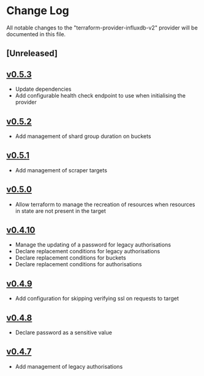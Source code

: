 # Change Log

All notable changes to the "terraform-provider-influxdb-v2" provider will be documented in this file.

## [Unreleased]

## [v0.5.3](https://github.com/slcp/stryker-runner/compare/v0.5.2...v0.5.3)

- Update dependencies
- Add configurable health check endpoint to use when initialising the provider

## [v0.5.2](https://github.com/slcp/stryker-runner/compare/v0.5.1...v0.5.2)

- Add management of shard group duration on buckets

## [v0.5.1](https://github.com/slcp/stryker-runner/compare/v0.5.0...v0.5.1)

- Add management of scraper targets

## [v0.5.0](https://github.com/slcp/stryker-runner/compare/v0.4.11...v0.5.0)

- Allow terraform to manage the recreation of resources when resources in state are not present in the target

## [v0.4.10](https://github.com/slcp/stryker-runner/compare/v0.4.9...v0.4.10)

- Manage the updating of a password for legacy authorisations
- Declare replacement conditions for legacy authorisations
- Declare replacement conditions for buckets
- Declare replacement conditions for authorisations

## [v0.4.9](https://github.com/slcp/stryker-runner/compare/v0.4.8...v0.4.9)

- Add configuration for skipping verifying ssl on requests to target

## [v0.4.8](https://github.com/slcp/stryker-runner/compare/v0.4.7...v0.4.8)

- Declare password as a sensitive value

## [v0.4.7](https://github.com/slcp/stryker-runner/compare/v0.4.6...v0.4.7)

- Add management of legacy authorisations
